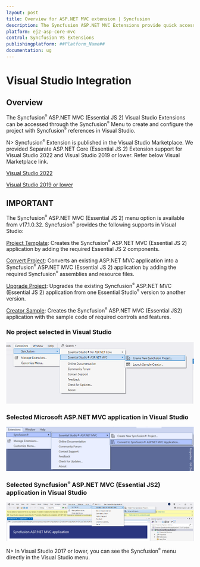```yaml
---
layout: post
title: Overview for ASP.NET MVC extension | Syncfusion
description: The Syncfusion ASP.NET MVC Extensions provide quick access to create or configure the Syncfusion ASP.NET projects along with Essential JS 2 components.
platform: ej2-asp-core-mvc
control: Syncfusion VS Extensions
publishingplatform: ##Platform_Name##
documentation: ug
---
```


# Visual Studio Integration

## Overview

The Syncfusion<sup style="font-size:70%">&reg;</sup> ASP.NET MVC (Essential JS 2) Visual Studio Extensions can be accessed through the Syncfusion<sup style="font-size:70%">&reg;</sup> Menu to create and configure the project with Syncfusion<sup style="font-size:70%">&reg;</sup> references in Visual Studio.

N> Syncfusion<sup style="font-size:70%">&reg;</sup> Extension is published in the Visual Studio Marketplace. We provided Separate ASP.NET Core (Essential JS 2) Extension support for Visual Studio 2022 and Visual Studio 2019 or lower. Refer below Visual Marketplace link.

[Visual Studio 2022](https://marketplace.visualstudio.com/items?itemName=SyncfusionInc.ASPNETMVCVSExtensions)

[Visual Studio 2019 or lower](https://marketplace.visualstudio.com/items?itemName=SyncfusionInc.ASPNETMVCExtensions)

## IMPORTANT

The Syncfusion<sup style="font-size:70%">&reg;</sup> ASP.NET MVC (Essential JS 2) menu option is available from v17.1.0.32.
Syncfusion<sup style="font-size:70%">&reg;</sup> provides the following supports in Visual Studio:

[Project Template](./visual-studio-extensions/create-project): Creates the Syncfusion<sup style="font-size:70%">&reg;</sup> ASP.NET MVC (Essential JS 2) application by adding the required Essential JS 2 components.

[Convert Project](./visual-studio-extensions/convert-project): Converts an existing ASP.NET MVC application into a Syncfusion<sup style="font-size:70%">&reg;</sup> ASP.NET MVC (Essential JS 2) application by adding the required Syncfusion<sup style="font-size:70%">&reg;</sup> assemblies and resource files.

[Upgrade Project](./visual-studio-extensions/upgrade-project): Upgrades the existing Syncfusion<sup style="font-size:70%">&reg;</sup> ASP.NET MVC (Essential JS 2) application from one Essential Studio<sup style="font-size:70%">&reg;</sup> version to another version.

[Creator Sample](./visual-studio-extensions/create-sample): Creates the Syncfusion<sup style="font-size:70%">&reg;</sup> ASP.NET MVC (Essential JS2) application with the sample code of required controls and features.

### No project selected in Visual Studio

![no project selected](images/no-project-selected.png)

### Selected Microsoft ASP.NET MVC application in Visual Studio

![selected microsoft aspmvc](images/selected-microsoft-mvc-application.png)

### Selected Syncfusion<sup style="font-size:70%">&reg;</sup> ASP.NET MVC (Essential JS2) application in Visual Studio

![selected syncfusion aspnetmvc](images/selected-syncfusion-mvc-application.png)

N> In Visual Studio 2017 or lower, you can see the Syncfusion<sup style="font-size:70%">&reg;</sup> menu directly in the Visual Studio menu.